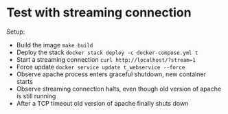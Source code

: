 Test with streaming connection
==============================

Setup:
- Build the image `make build`
- Deploy the stack `docker stack deploy -c docker-compose.yml t`
- Start a streaming connection `curl http://localhost/?stream=1`
- Force update `docker service update t_webservice --force`
- Observe apache process enters graceful shutdown, new container starts
- Observe streaming connection halts, even though old version of apache is still running
- After a TCP timeout old version of apache finally shuts down
